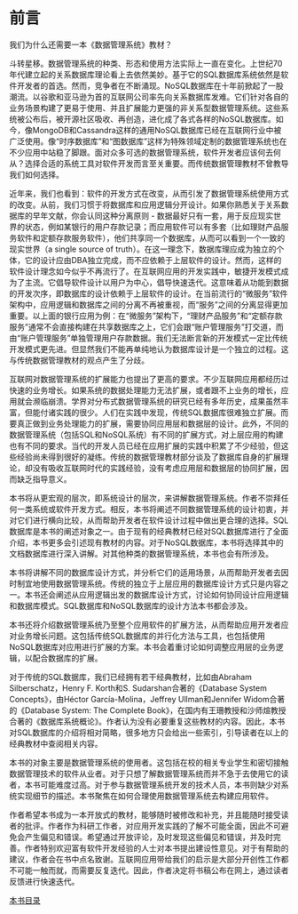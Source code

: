 # 前言

我们为什么还需要一本《数据管理系统》教材？

斗转星移。数据管理系统的种类、形态和使用方法实际上一直在变化。上世纪70年代建立起的关系数据库理论看上去依然美妙。基于它的SQL数据库系统依然是软件开发者的首选。然而，竞争者在不断涌现。NoSQL数据库在十年前掀起了一股潮流。以谷歌和亚马逊为首的互联网公司率先向关系数据库发难。它们针对各自的业务场景构建了更易于使用、并且扩展能力更强的非关系型数据管理系统。这些系统被公布后，被开源社区吸收、再创造，进化成了各式各样的NoSQL数据库。如今，像MongoDB和Cassandra这样的通用NoSQL数据库已经在互联网行业中被广泛使用。像“时序数据库”和“图数据库”这样为特殊领域定制的数据管理系统也在不少应用中站稳了脚跟。面对众多可选的数据管理系统，软件开发者应该何去何从？选择合适的系统工具对软件开发而言至关重要。而传统数据管理教材不曾教导我们如何选择。

近年来，我们也看到：软件的开发方式在改变，从而引发了数据管理系统使用方式的改变。从前，我们习惯于将数据库和应用逻辑分开设计。如果你熟悉关于关系数据库的早年文献，你会认同这种分离原则 - 数据最好只有一套，用于反应现实世界的状态，例如某银行的用户存款记录；而应用软件可以有多套（比如理财产品服务软件和定额存款服务软件），他们共享同一个数据库，从而可以看到一个一致的现实世界（a single source of truth）。在这一理念下，数据库理应成为独立的个体，它的设计应由DBA独立完成，而不应依赖于上层软件的设计。然而，这样的软件设计理念如今似乎不再流行了。在互联网应用的开发实践中，敏捷开发模式成为了主流。它倡导软件设计以用户为中心，倡导快速迭代。这意味着从功能到数据的开发次序，即数据库的设计依赖于上层软件的设计。在当前流行的“微服务”软件架构中，应用逻辑和数据库之间的分离不再被重视，而“服务”之间的分离显得更加重要。以上面的银行应用为例：在“微服务”架构下，“理财产品服务”和“定额存款服务”通常不会直接构建在共享数据库之上，它们会跟“账户管理服务”打交道，而由“账户管理服务”单独管理用户存款数据。我们无法断言新的开发模式一定比传统开发模式更先进。但显然我们不能再单纯地认为数据库设计是一个独立的过程。这与传统数据管理教材的观点产生了分歧。

互联网对数据管理系统的扩展能力也提出了更高的要求。不少互联网应用都经历过快速的业务增长。如果系统的数据处理能力无法扩展，或者跟不上业务的增长，应用就会濒临崩溃。学界对分布式数据管理系统的研究已经有多年历史，成果虽然丰富，但能付诸实践的很少。人们在实践中发现，传统SQL数据库很难独立扩展。而要真正做到业务处理能力的扩展，需要协同应用层和数据层的设计。此外，不同的数据管理系统（包括SQL和NoSQL系统）有不同的扩展方式，对上层应用的构建也有不同的要求。当代的开发人员已经在应用扩展的实践中积累了不少经验，但这些经验尚未得到很好的凝练。传统的数据管理教材部分谈及了数据库自身的扩展理论，却没有吸收互联网时代的实践经验，没有考虑应用层和数据层的协同扩展，因而缺乏指导意义。

本书将从更宏观的层次，即系统设计的层次，来讲解数据管理系统。作者不崇拜任何一类系统或软件开发方式。相反，本书将阐述不同数据管理系统的设计初衷，并对它们进行横向比较，从而帮助开发者在软件设计过程中做出更合理的选择。SQL数据库是本书的阐述对象之一。由于现有的经典教材已经对SQL数据库进行了全面介绍，本书更多会引述现有教材的内容。对于NoSQL数据库，本书将选择其中的文档数据库进行深入讲解。对其他种类的数据管理系统，本书也会有所涉及。

本书将讲解不同的数据库设计方式，并分析它们的适用场景，从而帮助开发者去因时制宜地使用数据管理系统。传统的独立于上层应用的数据库设计方式只是内容之一。本书还会阐述从应用逻辑出发的数据库设计方式，讨论如何协同设计应用逻辑和数据库模式。SQL数据库和NoSQL数据库的设计方法本书都会涉及。

本书还将介绍数据管理系统乃至整个应用软件的扩展方法，从而帮助应用开发者应对业务增长问题。这包括传统SQL数据库的并行化方法与工具，也包括使用NoSQL数据库对应用进行扩展的方案。本书会着重讨论如何调整应用层的业务逻辑，以配合数据库的扩展。

对于传统的SQL数据库，我们已经拥有若干经典教材，比如由Abraham Silberschatz，Henry F. Korth和S. Sudarshan合著的《Database System Concepts》，由Héctor García-Molina，Jeffrey Ullman和Jennifer Widom合著的《Database System: The Complete Book》，在国内有王珊教授和沙师煊教授合著的《数据库系统概论》。作者认为没有必要重复这些教材的内容。因此，本书对SQL数据库的介绍将相对简略，很多地方只会给出一些索引，引导读者在以上的经典教材中查阅相关内容。

本书的对象主要是数据管理系统的使用者。这包括在校的相关专业学生和密切接触数据管理技术的软件从业者。对于只想了解数据管理系统而并不急于去使用它的读者，本书可能难度过高。对于参与数据管理系统开发的技术人员，本书则缺少对系统实现细节的描述。本书聚焦在如何合理使用数据管理系统去构建应用软件。

作者希望本书成为一本开放式的教材，能够随时被修改和补充，并且能随时接受读者的批评。作者作为科研工作者，对应用开发实践的了解不可能全面，因此不可避免会产生偏见和错误。希望通过开放评论，及时发现这些偏见和错误，并及时完善。作者特别欢迎富有软件开发经验的人士对本书提出建设性意见。对于有帮助的建议，作者会在书中点名致谢。互联网应用带给我们的启示是大部分开创性工作都不可能一触而就，而需要反复迭代。因此，作者决定将书稿公布在网上，通过读者反馈进行快速迭代。

[本书目录](contents.md)
